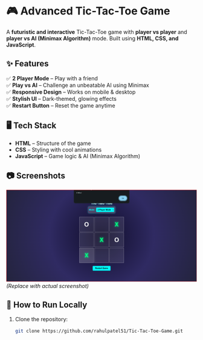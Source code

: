 # 🎮 Advanced Tic-Tac-Toe Game

A **futuristic and interactive** Tic-Tac-Toe game with **player vs player** and **player vs AI (Minimax Algorithm)** mode. Built using **HTML, CSS, and JavaScript**.

## ✨ Features
✅ **2 Player Mode** – Play with a friend  
✅ **Play vs AI** – Challenge an unbeatable AI using Minimax  
✅ **Responsive Design** – Works on mobile & desktop  
✅ **Stylish UI** – Dark-themed, glowing effects  
✅ **Restart Button** – Reset the game anytime  

## 🖥️ Tech Stack
- **HTML** – Structure of the game  
- **CSS** – Styling with cool animations  
- **JavaScript** – Game logic & AI (Minimax Algorithm)  

## 📷 Screenshots
![Tic-Tac-Toe Preview](https://github.com/rahulpatel51/Tic-Tac-Toe-Game/blob/main/Game_Page.png) *(Replace with actual screenshot)*

## 🚀 How to Run Locally
1. Clone the repository:
   ```sh
   git clone https://github.com/rahulpatel51/Tic-Tac-Toe-Game.git
